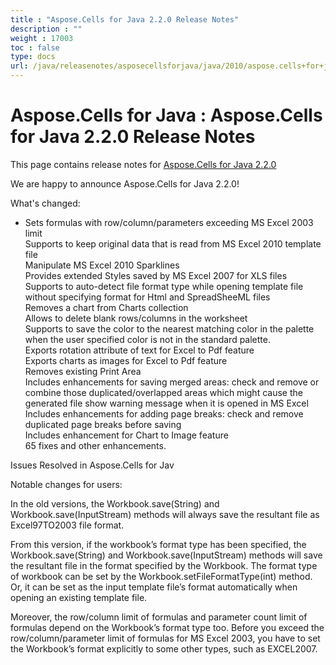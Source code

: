 ```yaml
---
title : "Aspose.Cells for Java 2.2.0 Release Notes" 
description : "" 
weight : 17003 
toc : false
type: docs
url: /java/releasenotes/asposecellsforjava/java/2010/aspose.cells+for+java+2.2.0+release+notes/
---
```


# Aspose.Cells for Java : Aspose.Cells for Java 2.2.0 Release Notes


This page contains release notes for [Aspose.Cells for Java 2.2.0](http://www.aspose.com/downloads/cells/java/new-releases/aspose.cells-for-java-2.2.0/)

We are happy to announce Aspose.Cells for Java 2.2.0!

What's changed:

*   Sets formulas with row/column/parameters exceeding MS Excel 2003 limit  
    Supports to keep original data that is read from MS Excel 2010 template file  
    Manipulate MS Excel 2010 Sparklines  
    Provides extended Styles saved by MS Excel 2007 for XLS files  
    Supports to auto-detect file format type while opening template file without specifying format for Html and SpreadSheeML files  
    Removes a chart from Charts collection  
    Allows to delete blank rows/columns in the worksheet  
    Supports to save the color to the nearest matching color in the palette when the user specified color is not in the standard palette.  
    Exports rotation attribute of text for Excel to Pdf feature  
    Exports charts as images for Excel to Pdf feature  
    Removes existing Print Area  
    Includes enhancements for saving merged areas: check and remove or combine those duplicated/overlapped areas which might cause the generated file show warning message when it is opened in MS Excel  
    Includes enhancements for adding page breaks: check and remove duplicated page breaks before saving  
    Includes enhancement for Chart to Image feature  
    65 fixes and other enhancements.

Issues Resolved in Aspose.Cells for Jav

Notable changes for users:

In the old versions, the Workbook.save(String) and Workbook.save(InputStream) methods will always save the resultant file as Excel97TO2003 file format.

From this version, if the workbook’s format type has been specified, the Workbook.save(String) and Workbook.save(InputStream) methods will save the resultant file in the format specified by the Workbook. The format type of workbook can be set by the Workbook.setFileFormatType(int) method. Or, it can be set as the input template file’s format automatically when opening an existing template file.

Moreover, the row/column limit of formulas and parameter count limit of formulas depend on the Workbook’s format type too. Before you exceed the row/column/parameter limit of formulas for MS Excel 2003, you have to set the Workbook’s format explicitly to some other types, such as EXCEL2007.

